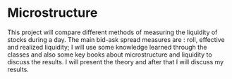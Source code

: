 # Microstructure
This project will compare different methods of measuring the liquidity of stocks during a day. The main bid-ask spread measures are : roll, effective and realized liquidity; I will use some knowledge learned through the classes and also some key books about microstructure and liquidity to discuss the results. I will present the theory and after that I will discuss my results.

